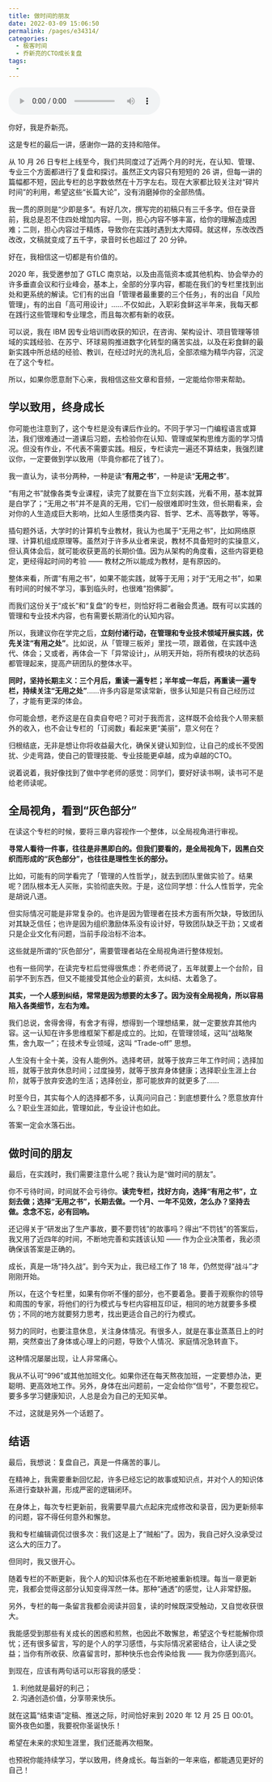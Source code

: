 ```yaml
---
title: 做时间的朋友
date: 2022-03-09 15:06:50
permalink: /pages/e34314/
categories:
  - 极客时间
  - 乔新亮的CTO成长复盘
tags:
  - 
---
```

<audio title="结束语.做时间的朋友" src="https://static001.geekbang.org/resource/audio/6d/5c/6d12be36664bf14f7111242fd5e5b45c.mp3" controls="controls"></audio> 
<p>你好，我是乔新亮。</p><p>这是专栏的最后一讲，感谢你一路的支持和陪伴。</p><p>从 10 月 26 日专栏上线至今，我们共同度过了近两个月的时光，在认知、管理、专业三个方面都进行了复盘和探讨。虽然正文内容只有短短的 26 讲，但每一讲的篇幅都不短，因此专栏的总字数依然在十万字左右。现在大家都比较关注对“碎片时间”的利用，希望这些“长篇大论”，没有消磨掉你的全部热情。</p><p>我一贯的原则是“少即是多”。有好几次，撰写完的初稿只有三千多字。但在录音前，我总是忍不住四处增加内容。一则，担心内容不够丰富，给你的理解造成困难；二则，担心内容过于精炼，导致你在实践时遇到太大障碍。就这样，东改改西改改，文稿就变成了五千字，录音时长也超过了 20 分钟。</p><p>好在，我相信这一切都是有价值的。</p><p>2020 年，我受邀参加了 GTLC 南京站，以及由高瓴资本或其他机构、协会举办的许多垂直会议和行业峰会，基本上，全部的分享内容，都能在我们的专栏里找到出处和更系统的解读。它们有的出自「管理者最重要的三个任务」，有的出自「风险管理」，有的出自「高可用设计」……不仅如此，入职彩食鲜这半年来，我每天都在践行这些管理和专业理念，而且每次都有新的收获。</p><p>可以说，我在  IBM 因专业培训而收获的知识，在咨询、架构设计、项目管理等领域的实践经验、在苏宁、环球易购推进数字化转型的痛苦实战，以及在彩食鲜的最新实践中所总结的经验、教训，在经过时光的洗礼后，全部浓缩为精华内容，沉淀在了这个专栏。</p><!-- [[[read_end]]] --><p>所以，如果你愿意耐下心来，我相信这些文章和音频，一定能给你带来帮助。</p><h2>学以致用，终身成长</h2><p>你可能也注意到了，这个专栏是没有课后作业的。不同于学习一门编程语言或算法，我们很难通过一道课后习题，去检验你在认知、管理或架构思维方面的学习情况。但没有作业，不代表不需要实践。相反，专栏读完一遍还不算结束，我强烈建议你，一定要做到学以致用（毕竟你都花了钱了）。</p><p>我一直认为，读书分两种，一种是读“<strong>有用之书</strong>”，一种是读“<strong>无用之书</strong>”。</p><p>“有用之书”就像各类专业课程，读完了就要在当下立刻实践，光看不用，基本就算是白学了；“无用之书”并不是真的无用，它们一般很难即时生效，但长期看来，会对你的人生造成巨大影响，比如人生感悟类内容、哲学、艺术、高等数学，等等。</p><p>插句题外话，大学时的计算机专业教材，我认为也属于“无用之书”，比如网络原理、计算机组成原理等。虽然对于许多从业者来说，教材不具备短时的实操意义，但认真体会后，就可能收获更高的长期价值。因为从架构的角度看，这些内容更稳定，更经得起时间的考验 —— 教材之所以能成为教材，是有原因的。</p><p>整体来看，所谓“有用之书”，如果不能实践，就等于无用；对于“无用之书”，如果有时间的时候不学习，事到临头时，也很难“抱佛脚”。</p><p>而我们这份关于“成长”和“复盘”的专栏，则恰好将二者融会贯通。既有可以实践的管理和专业技术内容，也有需要长期消化的认知内容。</p><p>所以，我建议你在学完之后，<strong>立刻付诸行动，在管理和专业技术领域开展实践，优先关注“有用之处”</strong>。比如说，从「管理三板斧」里找一项，跟着做，在实践中迭代、体会；又或者，再体会一下「异常设计」，从明天开始，将所有模块的状态码都管理起来，提高产研团队的整体水平。</p><p><strong>同时，坚持长期主义：三个月后，重读一遍专栏；半年或一年后，再重读一遍专栏，持续关注“无用之处”</strong>……许多内容是常读常新，很多认知是只有自己经历过了，才能有更深的体会。</p><p>你可能会想，老乔这是在自卖自夸吧？可对于我而言，这样既不会给我个人带来额外的收入，也不会让专栏的「订阅数」看起来更“美丽”，意义何在？</p><p>归根结底，无非是想让你将收益最大化，确保关键认知到位，让自己的成长不受困扰、少走弯路，使自己的管理技能、专业技能更卓越，成为卓越的CTO。</p><p>说着说着，我好像找到了做中学老师的感觉：同学们，要好好读书啊，读书可不是给老师读呢。</p><h2>全局视角，看到“灰色部分”</h2><p>在读这个专栏的时候，要将三章内容视作一个整体，以全局视角进行审视。</p><p><strong>寻常人看待一件事，往往是非黑即白的。但我们要看的，是全局视角下，因黑白交织而形成的“灰色部分”，也往往是理性生长的部分。</strong></p><p>比如，可能有的同学看完了「管理的人性哲学」，就去到团队里做实验了。结果呢？团队根本无人买账，实验彻底失败。于是，这位同学想：什么人性哲学，完全是胡说八道。</p><p>但实际情况可能是非常复杂的。也许是因为管理者在技术方面有所欠缺，导致团队对其缺乏信任；也许是因为组织激励体系没有设计好，导致团队缺乏干劲；又或者只是企业文化有问题，当前手段治标不治本。</p><p>这些就是所谓的“灰色部分”，需要管理者站在全局视角进行整体规划。</p><p>也有一些同学，在读完专栏后觉得很焦虑：乔老师说了，五年就要上一个台阶，目前学不到东西，但又不能接受其他企业的薪资，太纠结、太着急了。</p><p><strong>其实，一个人感到纠结，常常是因为想要的太多了。因为没有全局视角，所以容易陷入各类细节，左右为难。</strong></p><p>我们总说，舍得舍得，有舍才有得，想得到一个理想结果，就一定要放弃其他内容。这一认知在许多思维框架下都是成立的。比如，在管理领域，这叫“战略聚焦，舍九取一”；在技术专业领域，这叫 “Trade-off” 思想。</p><p>人生没有十全十美，没有人能例外。选择考研，就等于放弃三年工作时间；选择加班，就等于放弃休息时间；过度操劳，就等于放弃身体健康；选择职业生涯上台阶，就等于放弃安逸的生活；选择创业，那可能放弃的就更多了……</p><p>时至今日，其实每个人的选择都不多，认真问问自己：到底想要什么？愿意放弃什么？职业生涯如此，管理如此，专业设计也如此。</p><p>答案一定会水落石出。</p><h2>做时间的朋友</h2><p>最后，在实践时，我们需要注意什么呢？我认为是“做时间的朋友”。</p><p>你不亏待时间，时间就不会亏待你。<strong>读完专栏，找好方向，选择“有用之书”，立刻去做；选择“无用之书”，长期去做。一个月、一年不见效，怎么办？坚持去做。念念不忘，必有回响。</strong></p><p>还记得关于“研发出了生产事故，要不要罚钱”的故事吗？得出“不罚钱”的答案后，我又用了近四年的时间，不断地完善和实践该认知 —— 作为企业决策者，我必须确保该答案是正确的。</p><p>成长，真是一场“持久战”。到今天为止，我已经工作了 18 年，仍然觉得“战斗”才刚刚开始。</p><p>所以，在这个专栏里，如果有你听不懂的部分，也不要着急。要善于观察你的领导和周围的专家，将他们的行为模式与专栏内容相互印证，相同的地方就要多多模仿；不同的地方就要努力思考，找出更适合自己的行为模式。</p><p>努力的同时，也要注意休息，关注身体情况。有很多人，就是在事业蒸蒸日上的时期，突然查出了身体或心理上的问题，导致个人情况、家庭情况急转直下。</p><p>这种情况屡屡出现，让人非常痛心。</p><p>我从不认可“996”或其他加班文化。如果你还在每天熬夜加班，一定要想办法，更聪明、更高效地工作。另外，身体在出问题前，一定会给你“信号”，不要忽视它。要多多学习健康知识，人总是会为自己的无知买单。</p><p>不过，这就是另外一个话题了。</p><h2>结语</h2><p>最后，我想说：复盘自己，真是一件痛苦的事儿。</p><p>在精神上，我需要重新回忆起，许多已经忘记的故事或知识点，并对个人的知识体系进行查缺补漏，形成严密的逻辑闭环。</p><p>在身体上，每次专栏更新前，我需要早晨六点起床完成修改和录音，因为更新频率的问题，容不得任何意外和懈怠。</p><p>我和专栏编辑调侃过很多次：我们这是上了“贼船”了。因为，我自己好久没承受过这么大的压力了。</p><p>但同时，我又很开心。</p><p>随着专栏的不断更新，我个人的知识体系也在不断地被重新梳理。每当一章更新完，我都会觉得这部分认知变得浑然一体。那种“通透”的感觉，让人非常舒服。</p><p>另外，专栏的每一条留言我都会阅读并回复，读的时候既深受触动，又自觉收获很大。</p><p>我能感受到那些有关成长的困惑和煎熬，也因此不敢懈怠，希望这个专栏能解你烦忧；还有很多留言，写的是个人的学习感悟，与实际情况紧密结合，让人读之受益；当你有所收获、欣喜留言时，那种快乐也会传染给我 —— 我为你感到高兴。</p><p>到现在，应该有两句话可以形容我的感受：</p><ol>
<li>利他就是最好的利己；</li>
<li>沟通创造价值，分享带来快乐。</li>
</ol><p>就在这篇“结束语”定稿、推送之际，时间恰好来到 2020 年 12 月 25 日 00:01。窗外夜色如墨，我要祝你圣诞快乐！</p><p>希望在未来的求知生涯里，我们还能再次相聚。</p><p>也预祝你能持续学习，学以致用，终身成长。每当新的一年来临，都能遇见更好的自己！</p>